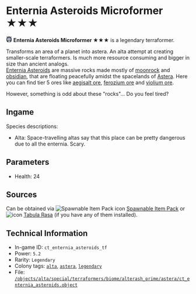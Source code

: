 # Enternia Asteroids Microformer ★★★

<img src="https://raw.githubusercontent.com/Ceterai/Enternia/main/objects/alta/special/terraformers/biome/alterash_prime/astera/icon.png" alt="Enternia Asteroids Microformer ★★★ icon" loading="lazy" width="auto" height="16px"/> **Enternia Asteroids Microformer ★★★** is a legendary terraformer.

Transforms an area of a planet into astera. An alta attempt at creating smaller-scale terraformers. Is much more resource consuming and bigger in size than ancient analogs.  
[Enternia Asteroids](https://ceterai.github.io/MyEnternia/Wiki/EnterniaAsteroids) are massive rocks made mostly of [moonrock](https://ceterai.github.io/MyEnternia/Wiki/moonrock) and [obsidian](https://ceterai.github.io/MyEnternia/Wiki/Tags/Obsidian), that are floating peacefully amidst the spacelands of [Astera](https://ceterai.github.io/MyEnternia/Wiki/Tags/Astera). Here you can find tier 5 ores like [aegisalt ore](https://ceterai.github.io/MyEnternia/Wiki/aegisaltore), [ferozium ore](https://ceterai.github.io/MyEnternia/Wiki/feroziumore) and [violium ore](https://ceterai.github.io/MyEnternia/Wiki/violiumore).

However, something is odd about these "rocks"... Do you feel tired?

## Ingame

Species descriptions:

- Alta: Space-travelling altas say that this place can be pretty dangerous due to all the enternia. Scary.

## Parameters

- Health: 24

## Sources

Can be obtained via <img src="https://raw.githubusercontent.com/Silverfeelin/Starbound-SpawnableItemPack/master/interface/sip/iconSmall.png" alt="Spawnable Item Pack icon" width="18" height="14"/> [Spawnable Item Pack](https://steamcommunity.com/sharedfiles/filedetails/?id=733665104) or <img src="https://steamuserimages-a.akamaihd.net/ugc/263843960696222713/3EC9A7C005541F7D577EBCB8C5736B4EFC9973D6/" alt="icon" width="8" height="12"/> [Tabula Rasa](https://community.playstarbound.com/resources/the-tabula-rasa.3222/) (if you have any of them installed).

## Technical Information

- In-game ID: `ct_enternia_asteroids_tf`
- Power: `5.2`
- Rarity: `Legendary`
- Colony tags: [`alta`](https://ceterai.github.io/MyEnternia/Wiki/Tags/Alta), [`astera`](https://ceterai.github.io/MyEnternia/Wiki/Tags/Astera), [`legendary`](https://ceterai.github.io/MyEnternia/Wiki/Tags/Legendary)
- File: [`/objects/alta/special/terraformers/biome/alterash_prime/astera/ct_enternia_asteroids.object`](https://github.com/Ceterai/Enternia/blob/main/objects/alta/special/terraformers/biome/alterash_prime/astera/ct_enternia_asteroids.object)
